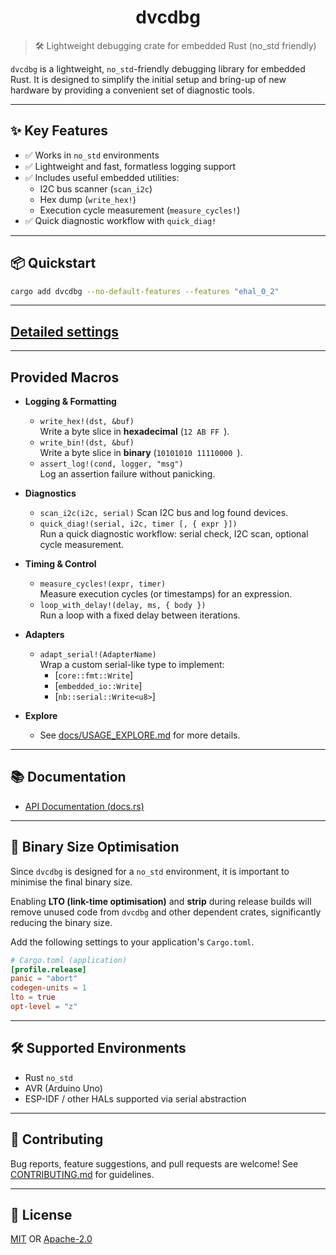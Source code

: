 <div align="center">
  <h1>dvcdbg</h1>
</div>

> 🛠️ Lightweight debugging crate for embedded Rust (no_std friendly)

`dvcdbg` is a lightweight, `no_std`-friendly debugging library for embedded Rust. It is designed to simplify the initial setup and bring-up of new hardware by providing a convenient set of diagnostic tools.

---

## ✨ Key Features

- ✅ Works in `no_std` environments
- ✅ Lightweight and fast, formatless logging support
- ✅ Includes useful embedded utilities:
  - I2C bus scanner (`scan_i2c`)
  - Hex dump (`write_hex!`)
  - Execution cycle measurement (`measure_cycles!`)
- ✅ Quick diagnostic workflow with `quick_diag!`

---

## 📦 Quickstart

```sh
cargo add dvcdbg --no-default-features --features "ehal_0_2"
```

---

## [Detailed settings](docs/USAGE.md)

---

## Provided Macros

- **Logging & Formatting**
  - `write_hex!(dst, &buf)`  
    Write a byte slice in **hexadecimal** (`12 AB FF `).
  - `write_bin!(dst, &buf)`  
    Write a byte slice in **binary** (`10101010 11110000 `).
  - `assert_log!(cond, logger, "msg")`  
    Log an assertion failure without panicking.

- **Diagnostics**
  - `scan_i2c(i2c, serial)`
    Scan I2C bus and log found devices.
  - `quick_diag!(serial, i2c, timer [, { expr }])`  
    Run a quick diagnostic workflow: serial check, I2C scan, optional cycle measurement.

- **Timing & Control**
  - `measure_cycles!(expr, timer)`  
    Measure execution cycles (or timestamps) for an expression.
  - `loop_with_delay!(delay, ms, { body })`  
    Run a loop with a fixed delay between iterations.

- **Adapters**
  - `adapt_serial!(AdapterName)`  
    Wrap a custom serial-like type to implement:
    - [`core::fmt::Write`]  
    - [`embedded_io::Write`]  
    - [`nb::serial::Write<u8>`]  

- **Explore**
  - See [docs/USAGE_EXPLORE.md](docs/USAGE_EXPLORE.md) for more details.

---

## 📚 Documentation

* [API Documentation (docs.rs)](https://docs.rs/dvcdbg)

---

## 🚀 Binary Size Optimisation

Since `dvcdbg` is designed for a `no_std` environment, it is important to minimise the final binary size.

Enabling **LTO (link-time optimisation)** and **strip** during release builds will remove unused code from `dvcdbg` and other dependent crates, significantly reducing the binary size.

Add the following settings to your application's `Cargo.toml`.

```toml
# Cargo.toml (application)
[profile.release]
panic = "abort"
codegen-units = 1
lto = true
opt-level = "z"
```

---

## 🛠️ Supported Environments

* Rust `no_std`
* AVR (Arduino Uno)
* ESP-IDF / other HALs supported via serial abstraction

---

## 🤝 Contributing

Bug reports, feature suggestions, and pull requests are welcome!
See [CONTRIBUTING.md](docs/CONTRIBUTING.md) for guidelines.

---

## 📄 License

[MIT](docs/LICENSE-MIT) OR [Apache-2.0](docs/LICENSE-APACHE)
